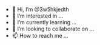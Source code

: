 - 👋 Hi, I’m @3w5hkjedth
- 👀 I’m interested in ...
- 🌱 I’m currently learning ...
- 💞️ I’m looking to collaborate on ...
- 📫 How to reach me ...

<!---
3w5hkjedth/3w5hkjedth is a ✨ special ✨ repository because its `README.md` (this file) appears on your GitHub profile.
You can click the Preview link to take a look at your changes.
--->
